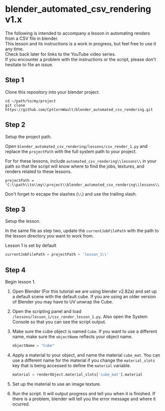 # blender_automated_csv_rendering v1.x

The following is intended to accompany a lesson in automating renders from a CSV file in blender.  
This lesson and its instructions is a work in progress, but feel free to use it any time.  
Check back later for links to the YouTube video series.  
If you encounter a problem with the instructions or the script, please don't hesitate to file an issue.

## Step 1

Clone this repository into your blender project.

```shell
cd ~/path/to/my/project
git clone https://github.com/CptCornWault/blender_automated_csv_rendering.git
```

## Step 2

Setup the project path.  

Open `blender_automated_csv_rendering/lessons/csv_render_1.py` and replace the `projectPath` with the full system path to your project.  

For for these lessons, include `automated_csv_rendering\\lessons\\` in your path so that the script will know where to find the jobs, textures, and renders related to these lessons.

```shell
projectPath = 'C:\\path\\to\\my\\project\\blender_automated_csv_rendering\\lessons\\'
```

Don't forget to escape the slashes (`\\`) and use the trailing slash.

## Step 3

Setup the lesson.  

In the same file as step two, update the `currentJobFilePath` with the path to the lesson directory you want to work from.  

Lesson 1 is set by default

```python
currentJobFilePath = projectPath + 'lesson_1\\'
```

## Step 4

Begin lesson 1.  

1. Open Blender (For this tutorial we are using blender v2.82a) and set up a default scene with the default cube. If you are using an older version of Blender you may have to UV unwrap the Cube.

2. Open the scripting panel and load `/lessons/lesson_1/csv_render_lesson_1.py`. Also open the System Console so that you can see the script output.
  
3. Make sure the cube object is named `Cube`. If you want to use a different name, make sure the `objectName` reflects your object name.

    ```python
    objectName = "Cube"
    ```

4. Apply a material to your object, and name the material `cube_mat`. You can use a different name for the material if you change the `material_slots` key that is being accessed to define the `material` variable.

    ```python
    material = renderObject.material_slots['cube_mat'].material
    ```

5. Set up the material to use an image texture.

6. Run the script. It will output progress and tell you when it is finished. If there is a problem, blender will tell you the error message and where it ocurred.
